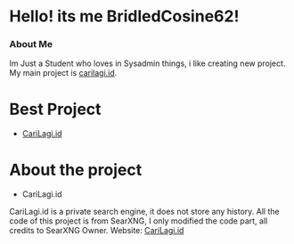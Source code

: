 # Hello! its me BridledCosine62!

### About Me
Im Just a Student who loves in Sysadmin things, i like creating new project. My main project is [carilagi.id](https://carilagi.id).

# Best Project
- [CariLagi.id](https://carilagi.id)

# About the project

 - CariLagi.id

CariLagi.id is a private search engine, it does not store any history. All the code of this project is from SearXNG, I only modified the code part, all credits to SearXNG Owner.
Website: [CariLagi.id](https://carilagi.id)
